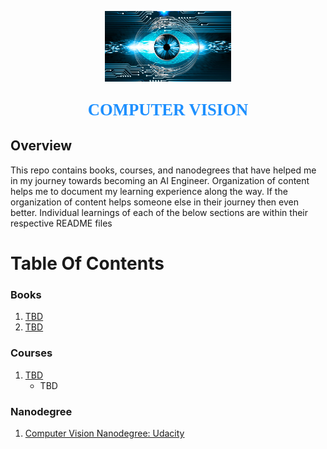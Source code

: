 <p align="center"><img width=40% src="images/computer-vision.jpg"></p>

<p align="center" style="color:DodgerBlue; font-family:cambria; font-variant: normal; font-size:20pt; font-weight:bold; font-weight: 900">COMPUTER VISION 
</p>

## **Overview**
This repo contains books, courses, and nanodegrees that have helped me in my journey towards becoming an AI Engineer. Organization of content helps me to document my learning experience along the way. If the organization of content helps someone else in their journey then even better. Individual learnings of each of the below sections are within their respective README files 

# **Table Of Contents**

### **Books**
1. [TBD]()
2. [TBD]()


### **Courses**
1. [TBD]()
   * TBD


### **Nanodegree**
1. [Computer Vision Nanodegree: Udacity]()

